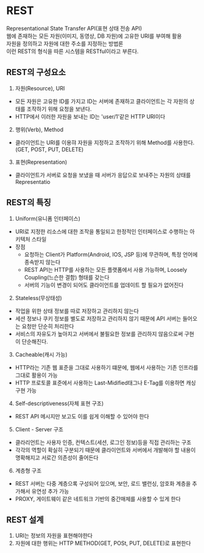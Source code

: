 # REST

Representational State Transfer API(표현 상태 전송 API)<br>
웹에 존재하는 모든 자원(이미지, 동영상, DB 자원)에 고유한 URI를 부여해 활용 <br>
자원을 정의하고 자원에 대한 주소를 지정하는 방법론<br>
이런 REST의 형식을 따른 시스템을 RESTful이라고 부른다.

## REST의 구성요소

1. 자원(Resource), URI

- 모든 자원은 고유한 ID를 가지고 ID는 서버에 존재하고 클라이언트는 각 자원의 상태를 조작하기 위해 요청을 보낸다.
- HTTP에서 이러한 자원을 보내는 ID는 'user/1'같은 HTTP URI이다

2. 행위(Verb), Method

- 클라이언트는 URI를 이용햐 자원을 지정하고 조작하기 위해 Method를 사용한다. (GET, POST, PUT, DELETE)

3. 표현(Representation)

- 클라이언트가 서버로 요청을 보냈을 때 서버가 응답으로 보내주는 자원의 상태를 Representatio

## REST의 특징

1. Uniform(유니폼 인터페이스)

- URI로 지정한 리소스에 대한 조작을 통일되고 한정적인 인터페이스로 수행하는 아키텍처 스타일
- 장점
  - 요청하는 Client가 Platform(Android, IOS, JSP 등)에 무관하며, 특정 언어에 종속받지 않는다
  - REST API는 HTTP를 사용하는 모든 플랫폼에서 사용 가능하며, Loosely Coupling(느슨한 결함) 형태를 갖는다
  - 서버의 기능이 변경이 되어도 클라이언트를 업데이트 할 필요가 없어진다

2. Stateless(무상태성)

- 작업을 위한 상태 정보를 따로 저장하고 관리하지 않는다
- 세션 정보나 쿠키 정보를 별도로 저장하고 관리하지 않기 때문에 API 서버는 들어오는 요청만 단순히 처리한다
- 서비스의 자유도가 높아지고 서버에서 불필요한 정보를 관리하지 않음으로써 구현이 단순해진다.

3. Cacheable(캐시 가능)

- HTTP라는 기존 웹 표준을 그대로 사용하기 떄문에, 웹에서 사용하는 기존 인프라를 그대로 활용이 가능
- HTTP 프로토콜 표준에서 사용하는 Last-Midified태그나 E-Tag를 이용하면 캐싱 구현 가능

4. Self-descriptiveness(자체 표현 구조)

- REST API 메시지만 보고도 이를 쉽게 이해할 수 있어야 한다

5. Client - Server 구조

- 클라리언트는 사용자 인증, 컨텍스트(세션, 로그인 정보)등을 직접 관리하는 구조
- 각각의 역할이 확실히 구분되기 때문에 클라이언트와 서버에서 개발해야 할 내용이 명확해지고 서로간 의존성이 줄어든다

6. 계층형 구조

- REST 서버는 다중 계층으록 구성되어 있으며, 보안, 로드 밸런싱, 암호화 계층을 추가해서 유연성 추가 가능
- PROXY, 게이트웨이 같은 네트워크 기반의 중간매체를 사용할 수 있게 한다

## REST 설계

1. URI는 정보의 자원을 표현해야한다
2. 자원에 대한 행위는 HTTP METHOD(GET, POSt, PUT, DELETE)로 표현한다
